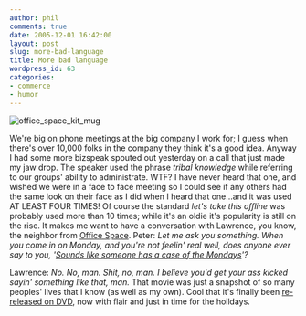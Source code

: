 ```yaml
---
author: phil
comments: true
date: 2005-12-01 16:42:00
layout: post
slug: more-bad-language
title: More bad language
wordpress_id: 63
categories:
- commerce
- humor
---
```


![office_space_kit_mug](http://fak3r.com/wp-content/uploads/2009/11/office_space_kit_mug-150x150.jpg)

We're big on phone meetings at the big company I work for; I guess when there's over 10,000 folks in the company they think it's a good idea.  Anyway I had some more bizspeak spouted out yesterday on a call that just made my jaw drop.  The speaker used the phrase _tribal knowledge_ while referring to our groups' ability to administrate.  WTF?  I have never heard that one, and wished we were in a face to face meeting so I could see if any others had the same look on their face as I did when I heard that one...and it was used AT LEAST FOUR TIMES!  Of course the standard _let's take this offline_ was probably used more than 10 times; while it's an oldie it's popularity is still on the rise.  It makes me want to have a conversation with Lawrence, you know, the neighbor from [Office Space](http://www.imdb.com/title/tt0151804/maindetails).  Peter: _Let me ask you something. When you come in on Monday, and you're not feelin' real well, does anyone ever say to you, '[Sounds like someone has a case of the Mondays](http://reelwavs.com/movies/office_space/)'?_  

Lawrence: _No. No, man. Shit, no, man. I believe you'd get your ass kicked sayin' something like that, man._  That movie was just a snapshot of so many peoples' lives that I know (as well as my own).  Cool that it's finally been [re-released on DVD](http://www.amazon.com/gp/product/B000AP04L0/qid=1133455180/sr=1-1/ref=sr_1_1/104-8281868-3820748?s=dvd&v=glance&n=130), now with flair and just in time for the hoildays.

